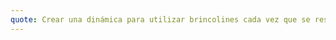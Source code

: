 ```yaml
---
quote: Crear una dinámica para utilizar brincolines cada vez que se resuelva un coding challenge y así el que más saltos y coding challenges resuelva gana
---
```

